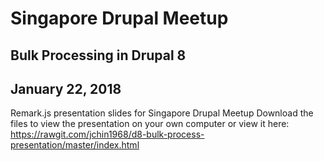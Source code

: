 # Singapore Drupal Meetup
## Bulk Processing in Drupal 8  
## January 22, 2018

Remark.js presentation slides for Singapore Drupal Meetup
Download the files to view the presentation on your own computer or view it here:
https://rawgit.com/jchin1968/d8-bulk-process-presentation/master/index.html
